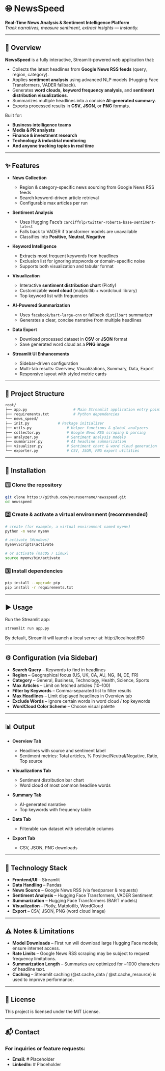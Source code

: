 # 🌐 **NewsSpeed**

**Real-Time News Analysis & Sentiment Intelligence Platform**  
*Track narratives, measure sentiment, extract insights — instantly.*

---

## 📌 Overview

**NewsSpeed** is a fully interactive, Streamlit-powered web application that:
- Collects the latest headlines from **Google News RSS feeds** (query, region, category).
- Applies **sentiment analysis** using advanced NLP models (Hugging Face Transformers, VADER fallback).
- Generates **word clouds**, **keyword frequency analysis**, and **sentiment distribution visualizations**.
- Summarizes multiple headlines into a concise **AI-generated summary**.
- Exports processed results in **CSV**, **JSON**, or **PNG** formats.

Built for:
- **Business intelligence teams**
- **Media & PR analysts**
- **Finance & investment research**
- **Technology & industrial monitoring**
- **And anyone tracking topics in real time**

---

## ✨ Features

- **News Collection**  
  - Region & category-specific news sourcing from Google News RSS feeds  
  - Search keyword–driven article retrieval  
  - Configurable max articles per run  

- **Sentiment Analysis**  
  - Uses Hugging Face’s `cardiffnlp/twitter-roberta-base-sentiment-latest`  
  - Falls back to VADER if transformer models are unavailable  
  - Classifies into **Positive**, **Neutral**, **Negative**  

- **Keyword Intelligence**  
  - Extracts most frequent keywords from headlines  
  - Exclusion list for ignoring stopwords or domain-specific noise  
  - Supports both visualization and tabular format  

- **Visualization**  
  - Interactive **sentiment distribution chart** (Plotly)  
  - Customizable **word cloud** (matplotlib + wordcloud library)  
  - Top keyword list with frequencies  

- **AI-Powered Summarization**  
  - Uses `facebook/bart-large-cnn` or fallback `distilbart` summarizer  
  - Generates a clear, concise narrative from multiple headlines  

- **Data Export**  
  - Download processed dataset in **CSV** or **JSON** format  
  - Save generated word cloud as a **PNG image**  

- **Streamlit UI Enhancements**  
  - Sidebar-driven configuration  
  - Multi-tab results: Overview, Visualizations, Summary, Data, Export  
  - Responsive layout with styled metric cards  

---

## 📂 Project Structure

```bash
root/
├── app.py                     # Main Streamlit application entry point
├── requirements.txt           # Python dependencies
└── news_speed/
├── init.py             # Package initializer
├── utils.py                # Helper functions & global analyzers
├── collector.py            # Google News RSS scraping & parsing
├── analyzer.py             # Sentiment analysis models
├── summarizer.py           # AI headline summarization
├── visualizer.py           # Sentiment chart & word cloud generation
└── exporter.py             # CSV, JSON, PNG export utilities
```

---

## 🚀 Installation

### 1️⃣ Clone the repository
```bash
git clone https://github.com/yourusername/newsspeed.git
cd newsspeed
```
### 2️⃣ Create & activate a virtual environment (recommended)
```bash
# create (for example, a virtual environment named myenv)
python -m venv myenv

# activate (Windows)
myenv\Scripts\activate

# or activate (macOS / Linux)
source myenv/bin/activate
```
### 3️⃣ Install dependencies
```bash
pip install --upgrade pip
pip install -r requirements.txt
```

___

## ▶️ Usage

Run the Streamlit app:
```bash
streamlit run app.py
```
By default, Streamlit will launch a local server at:
http://localhost:850

___

## ⚙️ Configuration (via Sidebar)

-	**Search Query** – Keywords to find in headlines
-	**Region** – Geographical focus (US, UK, CA, AU, NG, IN, DE, FR)
-	**Category** – General, Business, Technology, Health, Science, Sports
-	**Max Articles** – Limit on fetched articles (10–100)
-	**Filter by Keywords** – Comma-separated list to filter results
-	**Max Headlines** – Limit displayed headlines in Overview tab
-	**Exclude Words** – Ignore certain words in word cloud / top keywords
-	**WordCloud Color Scheme** – Choose visual palette

___

## 📊 Output

- **Overview Tab**
  - Headlines with source and sentiment label
  - Sentiment metrics: Total articles, % Positive/Neutral/Negative, Ratio, Top source

- **Visualizations Tab**
  - Sentiment distribution bar chart
  - Word cloud of most common headline words

- **Summary Tab**
  - AI-generated narrative
  - Top keywords with frequency table

- **Data Tab**
  - Filterable raw dataset with selectable columns

- **Export Tab**
  - CSV, JSON, PNG downloads

___

## 🧠 Technology Stack

- **Frontend/UI** – Streamlit
- **Data Handling** – Pandas
- **News Source** – Google News RSS (via feedparser & requests)
- **Sentiment Analysis** – Hugging Face Transformers, VADER Sentiment
- **Summarization** – Hugging Face Transformers (BART models)
- **Visualization** – Plotly, Matplotlib, WordCloud
- **Export** – CSV, JSON, PNG (word cloud image)

___

## ⚠️ Notes & Limitations

- **Model Downloads** – First run will download large Hugging Face models; ensure internet access.
- **Rate Limits** – Google News RSS scraping may be subject to request frequency limitations.
- **Summarization Length** – Summaries are optimized for ~1000 characters of headline text.
- **Caching** – Streamlit caching (@st.cache_data / @st.cache_resource) is used to improve performance.

___

## 📜 License

This project is licensed under the MIT License.

___

## 📬 Contact

### For inquiries or feature requests:
- **Email:** # Placeholder
- **LinkedIn:** # Placeholder